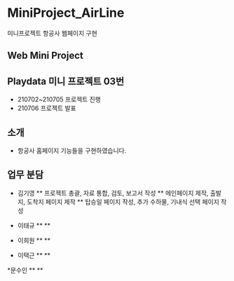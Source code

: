 # MiniProject_AirLine
 미니프로젝트 항공사 웹페이지 구현

## Web Mini Project 

## Playdata 미니 프로젝트 03번 
* 210702~210705 프로젝트 진행 
* 210706 프로젝트 발표 

## 소개
* 항공사 홈페이지 기능들을 구현하였습니다.

## 업무 분담

* 김기영 
** 프로젝트 총괄, 자료 통합, 검토, 보고서 작성 
** 메인페이지 제작, 출발지, 도착지 페이지 제작
** 탑승일 페이지 작성, 추가 수하물, 기내식 선택 페이지 작성 

* 이태규 
**
**

* 이희원
**
**

* 이택근
**
**

*문수인 
**
**


 
